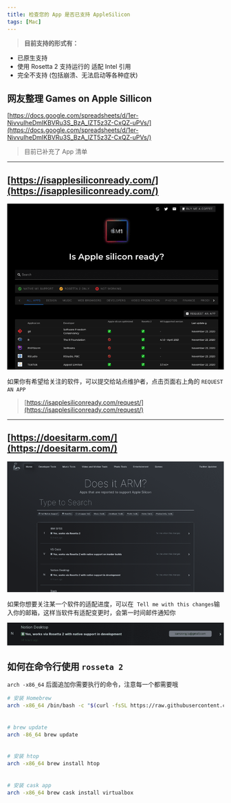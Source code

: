 ```yaml
---
title: 检查您的 App 是否已支持 AppleSilicon
tags: [Mac]
---
```


<!-- ![image](assets/check-you-favorites-app-is-ready-on-applesilicon)这里带来 2 个网站，方便大家来检查您所使用和关注的 App 是否已经支持了最新的 Apple M1 芯片 -->

> **目前支持的形式有：**

- 已原生支持
- 使用 Rosetta 2 支持运行的 适配 Intel 引用
- 完全不支持 (包括崩溃、无法启动等各种症状)

## 网友整理 Games on Apple Sillicon

[https://docs.google.com/spreadsheets/d/1er-NivvuIheDmIKBVRu3S_BzA_lZT5z3Z-CxQZ-uPVs/](https://docs.google.com/spreadsheets/d/1er-NivvuIheDmIKBVRu3S_BzA_lZT5z3Z-CxQZ-uPVs/)

> 目前已补充了 App 清单

***

## [https://isapplesiliconready.com/](https://isapplesiliconready.com/)

![image](images/resize,w_960,m_lfit_3949915e.png)

如果你有希望给关注的软件，可以提交给站点维护者，点击页面右上角的 `REQUEST AN APP`

> [https://isapplesiliconready.com/request/](https://isapplesiliconready.com/request/)

***

## [https://doesitarm.com/](https://doesitarm.com/)

![image](images/resize,w_960,m_lfit_cd138f40.png)

如果你想要关注某一个软件的适配进度，可以在  `Tell me with this changes`输入你的邮箱，这样当软件有适配变更时，会第一时间邮件通知你

![image](images/resize,w_960,m_lfit_868aec7b.png)

## 如何在命令行使用 `rosseta 2`

`arch -x86_64` 后面追加你需要执行的命令，注意每一个都需要哦

```bash
# 安装 Homebrew
arch -x86_64 /bin/bash -c "$(curl -fsSL https://raw.githubusercontent.com/Homebrew/install/master/install.sh)"


# brew update 
arch -86_64 brew update


# 安装 htop
arch -x86_64 brew install htop


# 安装 cask app
arch -x86_64 brew cask install virtualbox
```
